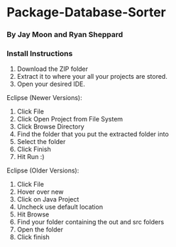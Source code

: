 # Package-Database-Sorter
### By Jay Moon and Ryan Sheppard
### Install Instructions

1. Download the ZIP folder
2. Extract it to where your all your projects are stored. 
3. Open your desired IDE.

Eclipse (Newer Versions): 

1. Click File
2. Click Open Project from File System   
3. Click Browse Directory
4. Find the folder that you put the extracted folder into
5. Select the folder
6. Click Finish
7. Hit Run :)

Eclipse (Older Versions):

1. Click File
2. Hover over new
3. Click on Java Project
4. Uncheck use default location
5. Hit Browse
6. Find your folder containing the out and src folders
7. Open the folder
8. Click finish
